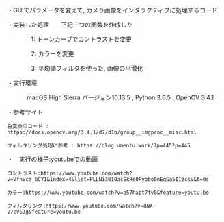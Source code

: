・GUIでパラメータを変えて, カメラ画像をインタラクティブに処理するコード

・実装した処理　　下記三つの関数を作成した

　　　　1: トーンカーブでコントラストを変更
  
　　　　2: カラーを変更
  
　　　　3: 平均値フィルタを使った, 画像の平滑化
  
  
・実行環境

　　　 macOS High Sierra バージョン10.13.5 , Python 3.6.5 , OpenCV 3.4.1
    
・参考サイト

    色変換のコード : https://docs.opencv.org/3.4.1/d7/d1b/group__imgproc__misc.html
  
    フィルタリング処理に参考 : https://blog.umentu.work/?p=445?p=445

・　実行の様子:youtubeでの動画

    コントラスト:https://www.youtube.com/watch?v=VfnVca_bCYI&index=4&list=PLLNi30I0asEkRe0Pyobo0nEqGa5IIzcsV&t=0s
   
    カラー:https://www.youtube.com/watch?v=a57habt7fv0&feature=youtu.be
  
    フィルタリング:https://www.youtube.com/watch?v=dNX-V7cVSJg&feature=youtu.be
